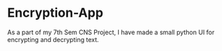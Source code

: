 # Encryption-App
As a part of my 7th Sem CNS Project, I have made a small python UI for encrypting and decrypting text. 
